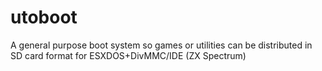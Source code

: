 # utoboot
A general purpose boot system so games or utilities can be distributed in SD card format for ESXDOS+DivMMC/IDE (ZX Spectrum)
